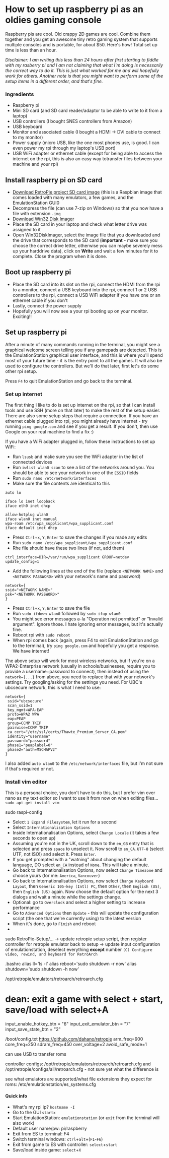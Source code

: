 # How to set up raspberry pi as an oldies gaming console

Raspberry pis are cool. Old crappy 2D games are cool. Combine them together and you get an awesome tiny retro gaming system that supports multiple consoles and is portable, for about $50. Here's how!  Total set up time is less than an hour.

*Disclaimer: I am writing this less than 24 hours after first starting to fiddle with my rasberry pi and I am not claiming that what I'm doing is necessarily the correct way to do it.  This is just what worked for me and will hopefully work for others. Another note is that you might want to perform some of the setup items in a different order, and that's fine.*

### Ingredients
- Raspberry pi 
- Mini SD card (and SD card reader/adaptor to be able to write to it from a laptop)
- USB controllers (I bought SNES controllers from Amazon)
- USB keyboard
- Monitor and associated cable (I bought a HDMI -> DVI cable to connect to my monitor)
- Power supply (micro USB, like the one most phones use, is good. I can even power my rpi through my laptop's USB port)
- USB WiFi adapter or ethernet cable (except for being able to access the internet on the rpi, this is also an easy way totransfer files between your machine and your rpi)

## Install raspberry pi on SD card 
- [Download RetroPie project SD card image](http://blog.petrockblock.com/retropie/retropie-downloads/download-info/retropie-sd-card-image-for-rpi-version-1/) (this is a Raspbian image that comes loaded with many emulators, a few games, and the EmulationStation GUI0
- Decompress the file (can use 7-zip on Windows) so that you now have a file with extension `.img`
- [Download Win32 Disk Imager](http://sourceforge.net/projects/win32diskimager/)
- Place the SD card in your laptop and check what letter drive was assigned to it
- Open Win32DiskImager, select the image file that you downloaded and the drive that corresponds to the SD card (**important** - make sure you choose the correct drive letter, otherwise you can maybe severely mess up your harddrive data), click on **Write** and wait a few minutes for it to complete. Close the program when it is done.

## Boot up raspberry pi
- Place the SD card into its slot on the rpi, connect the HDMI from the rpi to a monitor, connect a USB keyboard into the rpi, connect 1 or 2 USB controllers to the rpi, connect a USB WiFi adapter if you have one or an ethernet cable if you don't
- Lastly, connect the power supply
- Hopefully you will now see a your rpi booting up on your monitor. Exciting!!

## Set up raspberry pi
After a minute of many commands running in the terminal, you might see a graphical welcome screen telling you if any gamepads are detected.  This is the EmulationStation graphical user interface, and this is where you'll spend most of your future time - it is the entry point to all the games. It will also be used to configure the controllers. But we'll do that later, first let's do some other rpi setup.  

Press `F4` to quit EmulationStation and go back to the terminal.

### Set up internet
The first thing I like to do is set up internet on the rpi, so that I can install tools and use SSH (more on that later) to make the rest of the setup easier. There are also some setup steps that require a connection. If you have an ethernet cable plugged into rpi, you might already have internet - try running `ping google.com` and see if you get a result. If you don't, then use Google on your real machine to find a fix :)  

If you have a WiFi adapter plugged in, follow these instructions to set up WiFi: 
- Run `lsusb` and make sure you see the WiFi adapter in the list of connected devices
- Run `iwlist wlan0 scan` to see a list of the networks around you. You should be able to see your network in one of the `ESSID` fields
- Run `sudo nano /etc/network/interfaces`
- Make sure the file contents are identical to this
```
auto lo

iface lo inet loopback
iface eth0 inet dhcp

allow-hotplug wlan0
iface wlan0 inet manual
wpa-roam /etc/wpa_supplicant/wpa_supplicant.conf
iface default inet dhcp
```  
- Press `Ctrl`+`x`, `Y`, `Enter` to save the changes if you made any edits
- Run `sudo nano /etc/wpa_supplicant/wpa_supplicant.conf`
- Rhe file should have these two lines (if not, add them)
```
ctrl_interface=DIR=/var/run/wpa_supplicant GROUP=netdev
update_config=1
```  
- Add the following lines at the end of the file (replace `<NETWORK NAME>` and `<NETWORK PASSWORD>` with your network's name and password)
```
network={
ssid="<NETWORK NAME>"
psk="<NETWORK PASSWORD>"
}
```
- Press `Ctrl`+`x`, `Y`, `Enter` to save the file
- Run `sudo ifdown wlan0` followed by `sudo ifup wlan0`
- You might see error messages a-la "Operation not permitted" or "Invalid argument". Ignore those. I hate ignoring error messages, but it's actually fine.
- Reboot rpi with `sudo reboot`
- When rpi comes back (again, press F4 to exit EmulationStation and go to the terminal), try `ping google.com` and hopefully you get a response. We have internet!

The above setup will work for most wireless networks, but if you're on a WPA2-Enterprise network (usually in schools/businesses, require you to provide a username+password to connect), then instead of using the `network={...}` from above, you need to replace that with your network's settings. Try googling/asking for the settings you need. For UBC's ubcsecure network, this is what I need to use:
```
network={
 ssid="ubcsecure"
 scan_ssid=1
 key_mgmt=WPA-EAP
 proto=WPA2 WPA
 eap=PEAP
 group=CCMP TKIP
 pairwise=CCMP TKIP
 ca_cert="/etc/ssl/certs/Thawte_Premium_Server_CA.pem"
 identity="username"
 password="password"
 phase1="peaplabel=0"
 phase2="auth=MSCHAPV2"
}
```
I also added `auto wlan0` to the `/etc/network/interfaces` file, but I'm not sure if that's required or not.

### Install vim editor
This is a personal choice, you don't have to do this, but I prefer vim over nano as my text editor so I want to use it from now on when editing files... `sudo apt-get install vim`

sudo raspi-config
- Select `1 Expand Filesystem`, let it run for a second
- Select `Internationalisation Options`
- Inside Internationalisation Options, select `Change Locale` (it takes a few seconds to open up)
- Assuming you're not in the UK, scroll down to the `en_GB` entry that is selected and press `space` to unselect it. Now scroll to `en_CA.UTF-8` (select UTF, not ISO!) and select it. Press `Enter`.
- If you get prompted with a "watning" about changing the default language, DO select `en_CA` instead of `None`. This will take a minute.
- Go back to Internationalisation Options, now select `Change Timezone` and choose yours (for me: `America`, `Vancouver`)
- Go back to Internationalisation Options, now select `Change Keyboard Layout`, then `Generic 105-key (Intl) PC`, then `Other`, then `English (US)`, then `English (US)` again. Now choose the default option for the next 3 dialogs and wait a minute while the settings change.
- Optional: go to `Overclock` and select a higher setting to increase performance
- Go to `Advanced Options` then `Update` - this will update the configuration script (the one that we're currently using) to the latest version
- When it's done, go to `Finish` and reboot
- 

sudo RetroPie-Setup/... -> update retropie setup script, then register controller for retropie emulator
back to setup -> update input configuration of emulationstation, deselect everything **except** number `(C) Configure video, rewind, and keyboard for RetroArch`





.bashrc
alias ll='ls -l'
alias reboot='sudo shutdown -r now'
alias shutdown='sudo shutdown -h now'



/opt/retropie/emulators/retroarch/retroarch.cfg
# dean: exit a game with select + start, save/load with select+A
input_enable_hotkey_btn = "6"
input_exit_emulator_btn = "7"
input_save_state_btn = "2"




/boot/config.txt
https://github.com/dahano/retropie
arm_freq=900
core_freq=250
sdram_freq=450
over_voltage=2
avoid_safe_mode=1




can use USB to transfer roms



controller configs: /opt/retropie/emulators/retroarch/retroarch.cfg and /opt/retropie/configs/all/retroarch.cfg - not sure yet what the difference is


see what emulators are supported/what file extensions they expect for roms: /etc/emulationstation/es_systems.cfg

#### Quick info
- What's my rpi ip? `hostname -I`
- Go to the GUI `startx`
- Start EmulationStation: `emulationstation` (or `exit` from the terminal will also work)
- Default user name/pw: pi/raspberry
- Exit from ES to terminal: F4
- Switch terminal windows: `ctrl`+`alt`+(`F1`-`F6`)
- Exit from game to ES with controller: `select`+`start`
- Save/load inside game: `select`+`X`
